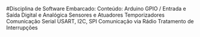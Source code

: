 #Disciplina de Software Embarcado:
Conteúdo:
  Arduino
  GPIO / Entrada e Saída
  Digital e Analógica
  Sensores e Atuadores
  Temporizadores
  Comunicação Serial
  USART, I2C, SPI
  Comunicação via Rádio
  Tratamento de Interrupções
